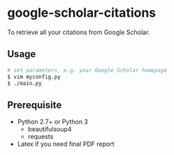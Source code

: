 # google-scholar-citations
To retrieve all your citations from Google Scholar.

## Usage
```bash
# set parameters, e.g. your Google Scholar homepage
$ vim myconfig.py
$ ./main.py
```

## Prerequisite
* Python 2.7+ or Python 3
  - beautifulsoup4
  - requests
* Latex if you need final PDF report
